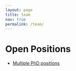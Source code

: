```yaml
---
layout: page
title: team
nav: true
permalink: /team/
---
```


# Open Positions

- [Multiple PhD positions](../assets/pdf/Advertisement.pdf)
